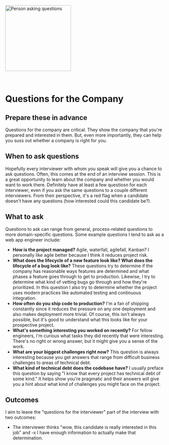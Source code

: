 <img style="margin: 0 auto; max-width:13rem; margin-bottom: 2rem" width="208" height="208" alt="Person asking questions" src="/questions.svg" />

# Questions for the Company

<star />

## Prepare these in advance

Questions for the company are critical. They show the company that you're prepared and interested in them. But, even more importantly, they can help you suss out whether a company is right for you.

## When to ask questions

Hopefully every interviewer with whom you speak will give you a chance to ask questions. Often, this comes at the end of an interview session. This is a great opportunity to learn about the company and whether you would want to work there. Definitely have at least a few questiosn for each interviewer, even if you ask the same questions to a couple different interviewers. From their perspective, it's a red flag when a candidate doesn't have any questions (how interested could this candidate be?).

## What to ask

Questions to ask can range from general, process-related questions to more domain-specific questions. Some example questions I tend to ask as a web app engineer include:

- **How is the project managed?** Agile, waterfall, agilefall, Kanban? I personally like agile better because I think it reduces project risk.
- **What does the lifecycle of a new feature look like? What does the lifecycle of a bug look like?** These questions try to determine if the company has reasonable ways features are determined and what phases a feature goes through to get to production. Likewise, I try to determine what kind of vetting bugs go through and how they're prioritized. In this question I also try to determine whether the project uses modern practices like automated testing and continuous integration.
- **How often do you ship code to production?** I'm a fan of shipping constantly since it reduces the pressure on any one deployment and also makes deployment more trivial. Of course, this isn't always possible, but it's good to understand what this looks like for your prospective project.
- **What's something interesting you worked on recently?** For fellow engineers, I'm curious what tasks they did recently that were interesting. There's no right or wrong answer, but it might give you a sense of the work.
- **What are your biggest challenges right now?** This question is always interesting because you get answers that range from difficult business challenges to areas of technical debt.
- **What kind of technical debt does the codebase have?** I usually preface this question by saying "I know that every project has technical debt of some kind." It helps show you're pragmatic and their answers will give you a hint about what kind of challenges you might face on the project.

## Outcomes

I aim to leave the "questions for the interviewer" part of the interview with two outcomes:

- The interviewer thinks "wow, this candidate is really interested in this job" and
  -x I have enough information to actually make that determination.

<newsletter />
